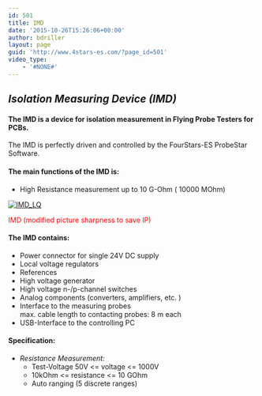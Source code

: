 ```yaml
---
id: 501
title: IMD
date: '2015-10-26T15:26:06+00:00'
author: bdriller
layout: page
guid: 'http://www.4stars-es.com/?page_id=501'
video_type:
    - '#NONE#'
---
```


## ***Isolation Measuring Device (IMD)***

#### The IMD is a device for isolation measurement in Flying Probe Testers for PCBs.

The IMD is perfectly driven and controlled by the FourStars-ES ProbeStar Software.

#### **The main functions of the IMD is:**

- High Resistance measurement up to 10 G-Ohm ( 10000 MOhm)

[![](http://www.4stars-es.com/wp-content/uploads/2015/10/IMD_LQ-300x229.jpg "IMD_LQ")](http://www.4stars-es.com/wp-content/uploads/2015/10/IMD_LQ.jpg)

 <span style="color: #ff0000;"> IMD (modified picture sharpness to save IP)</span>

#### **The IMD contains:**

- Power connector for single 24V DC supply
- Local voltage regulators
- References
- High voltage generator
- High voltage n-/p-channel switches
- Analog components (converters, amplifiers, etc. )
- Interface to the measuring probes  
    max. cable length to contacting probes: 8 m each
- USB-Interface to the controlling PC

#### **Specification:**

- *Resistance Measurement:*
    - Test-Voltage 50V &lt;= voltage &lt;= 1000V
    - 10kOhm &lt;= resistance &lt;= 10 GOhm
    - Auto ranging (5 discrete ranges)